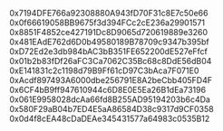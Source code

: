 0x7194DFE766a92308880A943fD70F31c8E7c50e66
0x0f66619058BB9675f3d394FCc2cE236a29901571
0x8851F4852ce427191Dc8D9065d720619889e3260
0x481EAdE762d6D0b49580189B78709c9347b395bf
0xD72Ed2e3db984bAC3bB351FE652200dE527eFfcf
0x01b2b83fDf26aFC3Ca7062C35Bc68c8DdE56dB04
0xE141831c2c1198d79B9Ff61cD97C3bAca7F071E0
0xAcdf897493A6000dbe256791E8A2beCbb405FD4F
0x6CF4bB9ff947610944c6D8E0E5Ea26B1dEa73196
0x061E9958028dcAa66fd8B255AD95194203b6c4Da
0x580F29aB04b7ED4E5aA86584D38c9317d9CF0358
0x0d4f8cEA48cDaDEAe345431577a64983c0535B12

